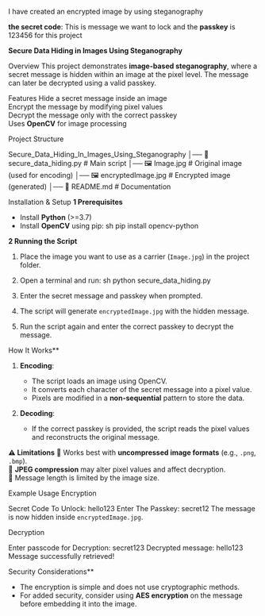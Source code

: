 I have created an encrypted image by using steganography

**the secret code**: This is message we want to lock
and  the **passkey** is 123456
for this project


**Secure Data Hiding in Images Using Steganography**

Overview
This project demonstrates **image-based steganography**, where a secret message is hidden within an image at the pixel level. The message can later be decrypted using a valid passkey.


Features
Hide a secret message inside an image  
Encrypt the message by modifying pixel values  
Decrypt the message only with the correct passkey  
Uses **OpenCV** for image processing  


Project Structure

 Secure_Data_Hiding_In_Images_Using_Steganography
│── 📄 secure_data_hiding.py  # Main script
│── 🖼 Image.jpg              # Original image (used for encoding)
│── 🖼 encryptedImage.jpg     # Encrypted image (generated)
│── 📄 README.md              # Documentation


Installation & Setup
 **1️ Prerequisites**
- Install **Python** (>=3.7)
- Install **OpenCV** using pip:
  sh
  pip install opencv-python
  

**2️ Running the Script**
1. Place the image you want to use as a carrier (`Image.jpg`) in the project folder.
2. Open a terminal and run:
   sh
   python secure_data_hiding.py
  
3. Enter the secret message and passkey when prompted.
4. The script will generate `encryptedImage.jpg` with the hidden message.
5. Run the script again and enter the correct passkey to decrypt the message.


How It Works**
1. **Encoding**:
   - The script loads an image using OpenCV.
   - It converts each character of the secret message into a pixel value.
   - Pixels are modified in a **non-sequential** pattern to store the data.

2. **Decoding**:
   - If the correct passkey is provided, the script reads the pixel values and reconstructs the original message.


**⚠ Limitations**
🔹 Works best with **uncompressed image formats** (e.g., `.png`, `.bmp`).  
🔹 **JPEG compression** may alter pixel values and affect decryption.  
🔹 Message length is limited by the image size.  



Example Usage
Encryption

Secret Code To Unlock: hello123
Enter The Passkey: secret12
The message is now hidden inside `encryptedImage.jpg`.

Decryption

Enter passcode for Decryption: secret123
Decrypted message: hello123
Message successfully retrieved!

Security Considerations**
- The encryption is simple and does not use cryptographic methods.
- For added security, consider using **AES encryption** on the message before embedding it into the image.

